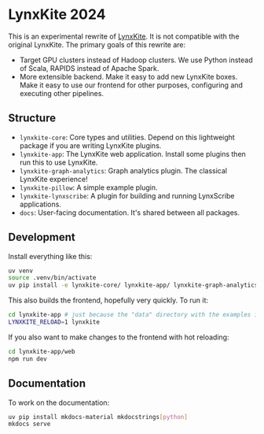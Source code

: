 # LynxKite 2024

This is an experimental rewrite of [LynxKite](https://github.com/lynxkite/lynxkite). It is not compatible with the
original LynxKite. The primary goals of this rewrite are:

- Target GPU clusters instead of Hadoop clusters. We use Python instead of Scala, RAPIDS instead of Apache Spark.
- More extensible backend. Make it easy to add new LynxKite boxes. Make it easy to use our frontend for other purposes,
  configuring and executing other pipelines.

## Structure

- `lynxkite-core`: Core types and utilities. Depend on this lightweight package if you are writing LynxKite plugins.
- `lynxkite-app`: The LynxKite web application. Install some plugins then run this to use LynxKite.
- `lynxkite-graph-analytics`: Graph analytics plugin. The classical LynxKite experience!
- `lynxkite-pillow`: A simple example plugin.
- `lynxkite-lynxscribe`: A plugin for building and running LynxScribe applications.
- `docs`: User-facing documentation. It's shared between all packages.

## Development

Install everything like this:

```bash
uv venv
source .venv/bin/activate
uv pip install -e lynxkite-core/ lynxkite-app/ lynxkite-graph-analytics/ lynxkite-lynxscribe/ lynxkite-pillow-example/
```

This also builds the frontend, hopefully very quickly. To run it:

```bash
cd lynxkite-app # just because the "data" directory with the examples is here
LYNXKITE_RELOAD=1 lynxkite
```

If you also want to make changes to the frontend with hot reloading:

```bash
cd lynxkite-app/web
npm run dev
```

## Documentation

To work on the documentation:

```bash
uv pip install mkdocs-material mkdocstrings[python]
mkdocs serve
```
